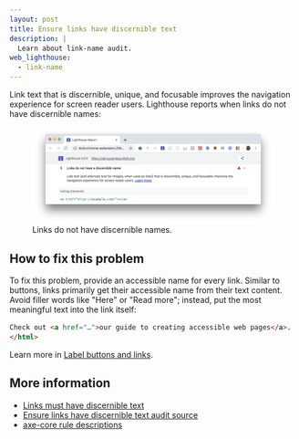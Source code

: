 ```yaml
---
layout: post
title: Ensure links have discernible text
description: |
  Learn about link-name audit.
web_lighthouse:
  - link-name
---
```


Link text that is discernible, unique, and focusable improves the navigation experience for screen reader users.
Lighthouse reports when links do not have discernible names:

<figure class="w-figure">
  <img class="w-screenshot w-screenshot--filled" src="link-name.png" alt="Lighthouse audit showing links do not have discernible names">
  <figcaption class="w-figcaption">
    Links do not have discernible names.
  </figcaption>
</figure>


## How to fix this problem

To fix this problem,
provide an accessible name
for every link.
Similar to buttons,
links primarily get their accessible name from their text content.
Avoid filler words like "Here" or "Read more";
instead, put the most meaningful text into the link itself:

```html
Check out <a href="…">our guide to creating accessible web pages</a>.
</html>
```

Learn more in
[Label buttons and links](/labels-and-text-alternatives#label-buttons-and-links).

<!--
## How this audit impacts overall Lighthouse score

Todo. I have no idea how accessibility scoring is working!
-->
## More information

- [Links must have discernible text](https://dequeuniversity.com/rules/axe/3.3/link-name)
- [Ensure links have discernible text audit source](https://github.com/GoogleChrome/lighthouse/blob/master/lighthouse-core/audits/accessibility/link-name.js)
- [axe-core rule descriptions](https://github.com/dequelabs/axe-core/blob/develop/doc/rule-descriptions.md)
